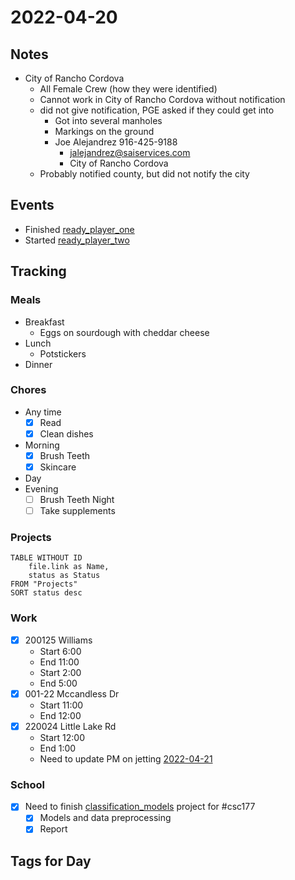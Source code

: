 # 2022-04-20
## Notes
- City of Rancho Cordova
	- All Female Crew (how they were identified)
	- Cannot work in City of Rancho Cordova without notification
	- did not give notification, PGE asked if they could get into 
		- Got into several manholes
		- Markings on the ground
		- Joe Alejandrez 916-425-9188
			- jalejandrez@saiservices.com
			- City of Rancho Cordova
	- Probably notified county, but did not notify the city

## Events
- Finished [ready_player_one](../Media/Books/ready_player_one.md)
- Started [ready_player_two](../Media/Books/ready_player_two.md)

## Tracking
### Meals
- Breakfast
	- Eggs on sourdough with cheddar cheese
- Lunch
	- Potstickers
- Dinner

### Chores
- Any time
	- [x] Read
	- [x] Clean dishes
- Morning
	- [x] Brush Teeth
	- [x] Skincare
- Day
- Evening
	- [ ] Brush Teeth Night
	- [ ] Take supplements

### Projects
```dataview
TABLE WITHOUT ID
	file.link as Name,
	status as Status
FROM "Projects"
SORT status desc
```

### Work
- [x] 200125 Williams
	- Start 6:00
	- End 11:00
	- Start 2:00
	- End 5:00
- [x] 001-22 Mccandless Dr
	- Start 11:00
	- End 12:00
- [x] 220024 Little Lake Rd
	- Start 12:00
	- End 1:00
	- Need to update PM on jetting [2022-04-21](2022-04-21)
### School
- [x] Need to finish [classification_models](../Projects/classification_models.md) project for #csc177 
	- [x] Models and data preprocessing
	- [x] Report

## Tags for Day